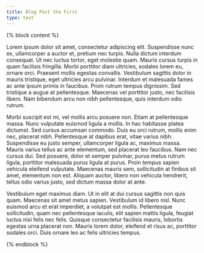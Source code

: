 ```yaml
---
title: Blog Post the First
type: text
---
```

{% block content %}
<p>Lorem ipsum dolor sit amet, consectetur adipiscing elit. Suspendisse nunc ex, ullamcorper a auctor et, pretium nec turpis. Nulla dictum interdum consequat. Ut nec luctus tortor, eget molestie quam. Mauris cursus turpis in quam facilisis fringilla. Morbi porttitor diam ultricies, sodales lorem eu, ornare orci. Praesent mollis egestas convallis. Vestibulum sagittis dolor in mauris tristique, eget ultricies arcu pulvinar. Interdum et malesuada fames ac ante ipsum primis in faucibus. Proin rutrum tempus dignissim. Sed tristique a augue at pellentesque. Maecenas vel porttitor justo, nec facilisis libero. Nam bibendum arcu non nibh pellentesque, quis interdum odio rutrum.</p>
<p>Morbi suscipit est mi, vel mollis arcu posuere non. Etiam at pellentesque massa. Nunc vulputate euismod ligula a mollis. In hac habitasse platea dictumst. Sed cursus accumsan commodo. Duis eu orci rutrum, mollis enim nec, placerat nibh. Pellentesque at dapibus erat, vitae varius nibh. Suspendisse eu justo semper, ullamcorper ligula ac, maximus massa. Mauris varius tellus ac ante elementum, sed placerat leo faucibus. Nam nec cursus dui. Sed posuere, dolor et semper pulvinar, purus metus rutrum ligula, porttitor malesuada purus ligula at purus. Proin tempus sapien vehicula eleifend vulputate. Maecenas mauris sem, sollicitudin at finibus sit amet, elementum non est. Aliquam auctor, libero non vehicula hendrerit, tellus odio varius justo, sed dictum massa dolor at ante.</p>
<p>Vestibulum eget maximus diam. Ut in elit at dui cursus sagittis non quis quam. Maecenas sit amet metus sapien. Vestibulum id libero nisl. Nunc euismod arcu et erat imperdiet, a volutpat est mollis. Pellentesque sollicitudin, quam nec pellentesque iaculis, elit sapien mattis ligula, feugiat luctus nisi felis nec felis. Quisque consectetur facilisis mauris, lobortis egestas urna placerat non. Mauris lorem dolor, eleifend et risus ac, porttitor sodales orci. Duis ornare leo ac felis ultricies tempus.</p>
{% endblock %}